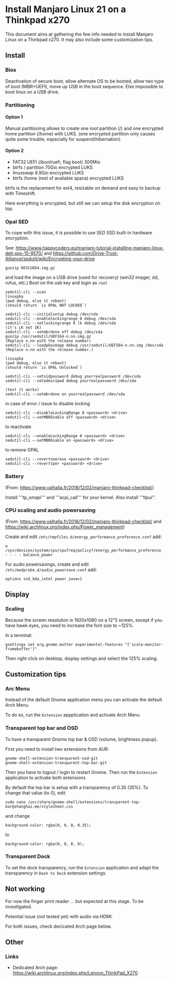 # Install Manjaro Linux 21 on a Thinkpad x270
This document aims at gathering the few info needed to install Manjaro Linux on a Thinkpad x270.
It may also include some customization tips.

## Install

### Bios
Deactivation of secure boot, allow alternate OS to be booted, allow two type of boot (MBR+UEFI), move up USB in the boot sequence.
Else impossible to boot linux on a USB drive.

### Partitioning

#### Option 1

Manual partitioning allows to create one root partition (/) and one encrypted home partition (/home) with LUKS.
(one encrypted partition only causes quite some trouble, especially for suspend/hibernation)

#### Option 2

- FAT32 UEFI (/boot/uefi, flag boot) 300Mio
- btrfs / partition 70Gio encrypted LUKS
- linuxswap 8.9Gio encrypted LUKS
- btrfs /home (rest of available space) encrypted LUKS

btrfs is the replacement for ext4, resizable on demand and easy to backup with Timeshift.

Here everything is encrypted, but still we can setup the disk encryption on top.


### Opal SED

To cope with this issue, it is possible to use SED SSD built-in hardware encryption.

See: https://www.happycoders.eu/manjaro-tutorial-installing-manjaro-linux-dell-xps-15-9570/ and https://github.com/Drive-Trust-Alliance/sedutil/wiki/Encrypting-your-drive

```
gunzip RESCUE64.img.gz
```
and load the image on a USB drive (used for recovery) (win32 imager, dd, rufus, etc.)
Boot on the usb key and login as `root`

```
sedutil-cli --scan
linuxpba
(pwd debug, else it reboot)
(should return `is OPAL NOT LOCKED`)

sedutil-cli --initialsetup debug /dev/sda
sedutil-cli --enablelockingrange 0 debug /dev/sda
sedutil-cli --setlockingrange 0 lk debug /dev/sda
(it's LK not 1K)
sedutil-cli --setmbrdone off debug /dev/sda
gunzip /usr/sedutil/UEFI64-n.nn.img.gz 
(Replace n.nn with the release number)
sedutil-cli --loadpbaimage debug /usr/sedutil/UEFI64-n.nn.img /dev/sda
(Replace n.nn with the release number.)

linuxpba
(pwd debug, else it reboot)
(should return `is OPAL Unlocked`)

sedutil-cli --setsidpassword debug yourrealpassword /dev/sda
sedutil-cli --setadmin1pwd debug yourrealpassword /dev/sda

(test it works)
sedutil-cli --setmbrdone on yourrealpassword /dev/sda
```

in case of error / issue to disable locking

```
sedutil-cli -–disableLockingRange 0 <password> <drive>  
sedutil-cli –-setMBREnable off <password> <drive>
```

to reactivate
```
sedutil-cli -–enableLockingRange 0 <password> <drive>      
sedutil-cli –-setMBREnable on <password> <drive>  
```

to remove OPAL
```
sedutil-cli --revertnoerase <password> <drive>
sedutil-cli --reverttper <password> <drive> 
```

### Battery
(From: https://www.valhalla.fr/2018/12/02/manjaro-thinkpad-checklist/)

Install '''tp_smapi''' and '''acpi_call''' for your kernel.
Also install '''tlpui''.

### CPU scaling and audio powersaving
(From: https://www.valhalla.fr/2018/12/02/manjaro-thinkpad-checklist/ and https://wiki.archlinux.org/index.php/Power_management)

Create and edit ```/etc/tmpfiles.d/energy_performance_preference.conf```
add:
```
w /sys/devices/system/cpu/cpufreq/policy?/energy_performance_preference - - - - balance_power
```

For audio powersavings, create and edit ```/etc/modprobe.d/audio_powersave.conf```
add:
```
options snd_hda_intel power_save=1
```


## Display

### Scaling
Because the screen resolution is 1920x1080 on a 12"5 screen, except if you have hawk eyes, you need to increase the font size to ~125%.

In a terminal:
```
gsettings set org.gnome.mutter experimental-features "['scale-monitor-framebuffer']"
```

Then right click on desktop, display settings and select the 125% scaling.

## Customization tips

### Arc Menu
Instead of the default Gnome application menu you can activate the default Arch Menu.

To do so, run the ```Extension``` appplication and activate Arch Menu

### Transparent top bar and OSD
To have a transparent Gnome top bar & OSD (volume, brightness popup).

First you need to install two extensions from AUR:

```
gnome-shell-extension-transparent-osd-git
gnome-shell-extension-transparent-top-bar-git
```

Then you have to logout / login to restart Gnome.
Then run the ```Extension``` application to activate both extensions

By default the top bar is setup with a transparency of 0.35 (35%).
To change that value (to 0), edit 

```
sudo nano /usr/share/gnome-shell/extensions/transparent-top-bar@zhanghai.me/stylesheet.css
```

and change

```
background-color: rgba(0, 0, 0, 0.35);
```

to

```
background-color: rgba(0, 0, 0, 0);
```

### Transparent Dock
To set the dock transparency, run the ```Extension``` application and adapt the transparency in ```Dash to Dock``` extension settings.

## Not working
For now the finger print reader ... but expected at this stage. To be investigated.

Potential issue (not tested yet) with audio via HDMI.

For both issues, check decicated Arch page below.

## Other
### Links
* Dedicated Arch page: https://wiki.archlinux.org/index.php/Lenovo_ThinkPad_X270